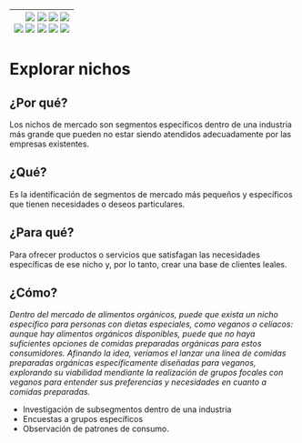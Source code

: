<div align=right>

|[![](https://img.shields.io/badge/-Inicio-FFF?style=flat&logo=Emlakjet&logoColor=black)](/README.md) [![](https://img.shields.io/badge/-Introducción-FFF?style=flat&logo=abbrobotstudio&logoColor=black)](/documentos/intro.md) [![](https://img.shields.io/badge/-Modelos_de_lenguaje-FFF?style=flat&logo=LiveChat&logoColor=black)](/documentos/LLMs.md) [![](https://img.shields.io/badge/-Panorámica-FFF?style=flat&logo=openstreetmap&logoColor=black)](/documentos/panoramica.md)<br>  [![](https://img.shields.io/badge/-Prompts-FFF?style=flat&logo=Proton&logoColor=black)](/documentos/prompts/README.md) [![](https://img.shields.io/badge/-Ing,_de_prompts-FFF?style=flat&logo=googleearthengine&logoColor=black)](/documentos/ingenieriaDePrompts/README.md) [![](https://img.shields.io/badge/-Patrones-FFF?style=flat&logo=textpattern&logoColor=black)](/documentos/ingenieriaDePrompts/patrones/README.md) [![](https://img.shields.io/badge/8vP-FFF?style=flat&logo=v8&logoColor=black)](/documentos/prompts/mejoresPracticas/8virtudesDelPrompting.md) [![](https://img.shields.io/badge/-Casos_de_uso-FFF?style=flat&logo=gitbook&logoColor=black)](/documentos/casosDeUso/README.md)|
|-:|

</div>

# Explorar nichos

## ¿Por qué?

Los nichos de mercado son segmentos específicos dentro de una industria más grande que pueden no estar siendo atendidos adecuadamente por las empresas existentes.

## ¿Qué?

Es la identificación de segmentos de mercado más pequeños y específicos que tienen necesidades o deseos particulares.

## ¿Para qué?

Para ofrecer productos o servicios que satisfagan las necesidades específicas de ese nicho y, por lo tanto, crear una base de clientes leales.

## ¿Cómo?

*Dentro del mercado de alimentos orgánicos, puede que exista un nicho específico para personas con dietas especiales, como veganos o celíacos: aunque hay alimentos orgánicos disponibles, puede que no haya suficientes opciones de comidas preparadas orgánicas para estos consumidores. Afinando la idea, veríamos el lanzar una línea de comidas preparadas orgánicas específicamente diseñadas para veganos, explorando su viabilidad mendiante la realización de grupos focales con veganos para entender sus preferencias y necesidades en cuanto a comidas preparadas.*

- Investigación de subsegmentos dentro de una industria
- Encuestas a grupos específicos
- Observación de patrones de consumo.
